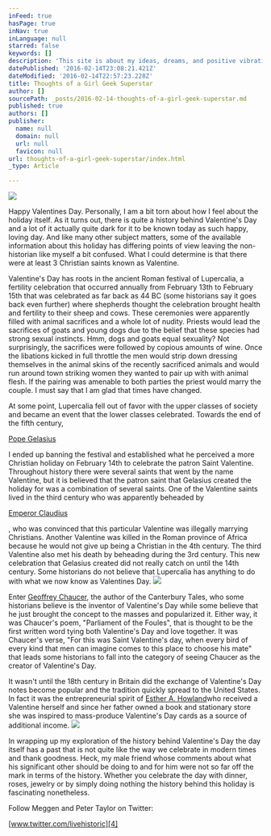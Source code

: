 ```yaml
---
inFeed: true
hasPage: true
inNav: true
inLanguage: null
starred: false
keywords: []
description: 'This site is about my ideas, dreams, and positive vibrations on the world '
datePublished: '2016-02-14T23:08:21.421Z'
dateModified: '2016-02-14T22:57:23.228Z'
title: Thoughts of a Girl Geek Superstar
author: []
sourcePath: _posts/2016-02-14-thoughts-of-a-girl-geek-superstar.md
published: true
authors: []
publisher:
  name: null
  domain: null
  url: null
  favicon: null
url: thoughts-of-a-girl-geek-superstar/index.html
_type: Article

---
```

![](https://the-grid-user-content.s3-us-west-2.amazonaws.com/316fde7a-f88a-4f63-b50d-4b9836536d64.jpg)

Happy Valentines Day. Personally, I am a bit torn about how I feel about the holiday itself. As it turns out, there is quite a history behind Valentine's Day and a lot of it actually quite dark for it to be known today as such happy, loving day. And like many other subject matters, some of the available information about this holiday has differing points of view leaving the non-historian like myself a bit confused. What I could determine is that there were at least 3 Christian saints known as Valentine.

Valentine's Day has roots in the ancient Roman festival of  Lupercalia, a fertility celebration that occurred annually from February 13th to February 15th that was celebrated as far back as 44 BC (some historians say it goes back even further) where shepherds thought the celebration brought health and fertility to their sheep and cows. These ceremonies were apparently filled with animal sacrifices and a whole lot of nudity. Priests would lead the sacrifices of goats and young dogs due to the belief that these species had strong sexual instincts. Hmm, dogs and goats equal sexuality? Not surprisingly, the sacrifices were followed by copious amounts of wine. Once the libations kicked in full throttle the men would strip down dressing themselves in the animal skins of the recently sacrificed animals and would run around town striking women they wanted to pair up with with animal flesh. If the pairing was amenable to both parties the priest would marry the couple. I must say that I am glad that times have changed.

At some point, Lupercalia fell out of favor with the upper classes of society and became an event that the lower classes celebrated. Towards the end of the fifth century,

[Pope Gelasius][0]

I ended up banning the festival and established what he perceived a more Christian holiday on February 14th to celebrate the patron Saint Valentine. Throughout history there were several saints that went by the name Valentine, but it is believed that the patron saint that Gelasius created the holiday for was a combination of several saints. One of the Valentine saints lived in the third century who was apparently beheaded by

[Emperor Claudius][1]

, who was convinced that this particular Valentine was illegally marrying Christians. Another Valentine was killed in the Roman province of Africa because he would not give up being a Christian in the 4th century. The third Valentine also met his death by beheading during the 3rd century. This new celebration that Gelasius created did not really catch on until the 14th century. Some historians do not believe that Lupercalia has anything to do with what we now know as Valentines Day.
![](https://the-grid-user-content.s3-us-west-2.amazonaws.com/6b4dee2d-446e-4642-9e15-7c53df3c1eb2.jpg)

Enter [Geoffrey Chaucer][2], the author of the Canterbury Tales, who some historians believe is the inventor of Valentine's Day while some believe that he just brought the concept to the masses and popularized it. Either way, it was Chaucer's poem, "Parliament of the Foules", that is thought to be the first written word tying both Valentine's Day and love together. It was Chaucer's verse, "For this was Saint Valentine's day, when every bird of every kind that men can imagine comes to this place to choose his mate" that leads some historians to fall into the category of seeing Chaucer as the creator of Valentine's Day.

It wasn't until the 18th century in Britain did the exchange of Valentine's Day notes become popular and the tradition quickly spread to the United States. In fact it was the entrepreneurial spirit of [Esther A. Howland][3]who received a Valentine herself and since her father owned a book and stationary store she was inspired to mass-produce Valentine's Day cards as a source of additional income.
![](https://the-grid-user-content.s3-us-west-2.amazonaws.com/2b02a9e9-77c3-4774-84a3-71aaf236f551.jpg)

In wrapping up my exploration of the history behind Valentine's Day the day itself has a past that is not quite like the way we celebrate in modern times and thank goodness. Heck, my male friend whose comments about what his significant other should be doing to and for him were not so far off the mark in terms of the history. Whether you celebrate the day with dinner, roses, jewelry or by simply doing nothing the history behind this holiday is fascinating nonetheless.

Follow Meggen and Peter Taylor on Twitter:

[www.twitter.com/livehistoric][4]

[0]: http://www.history.com/topics/valentines-day/history-of-valentines-day
[1]: http://www.npr.org/2011/02/14/133693152/the-dark-origins-of-valentines-day
[2]: http://now.dartmouth.edu/2014/02/happy-valentines-day-thanks-chaucer
[3]: http://www.infostarbase.com/holidays/valentines/mother.php
[4]: http://www.twitter.com/livehistoric